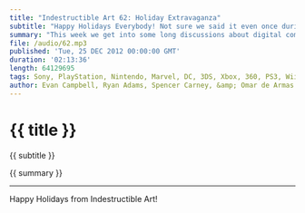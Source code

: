 ```yaml
---
title: "Indestructible Art 62: Holiday Extravaganza"
subtitle: "Happy Holidays Everybody! Not sure we said it even once during the show, but do know, we wish you and yours a great season and happy times all around."
summary: "This week we get into some long discussions about digital comics and the state of the games industry. I found it quite interesting. Evan likes what the new Humble Bundle has to offer. Spencer is amazed at Comixology earnings. Omar is optimistic about THQ news, and Ryan tells the group about Batgirl's new writer. And finally we end the show with some Pick's of the Week."
file: /audio/62.mp3
published: 'Tue, 25 DEC 2012 00:00:00 GMT'
duration: '02:13:36'
length: 64129695
tags: Sony, PlayStation, Nintendo, Marvel, DC, 3DS, Xbox, 360, PS3, Wii, WiiU, PSN, XBLA, Video Games, Comics, Games, Indestructible Art, Comixology, Batgirl, Gail Simone, Humble Bundle, THQ
author: Evan Campbell, Ryan Adams, Spencer Carney, &amp; Omar de Armas
---
```


# {{ title }}


{{ subtitle }}


{{ summary }}


- - -

Happy Holidays from Indestructible Art!
